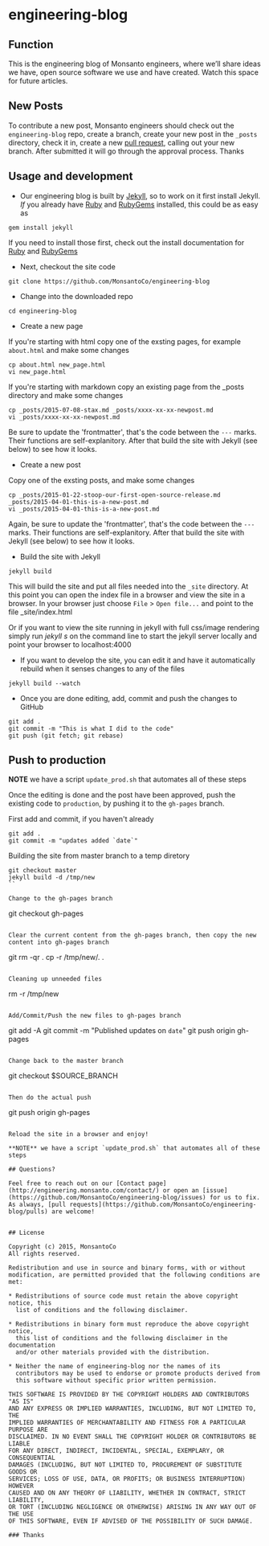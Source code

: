 # engineering-blog

## Function

This is the engineering blog of Monsanto engineers, where we’ll share ideas we have, open source software we use and have created. Watch this space for future articles.

## New Posts

To contribute a new post, Monsanto engineers should check out the `engineering-blog` repo, create a branch, create your new post in the `_posts` directory, check it in, create a new [pull request](https://github.com/MonsantoCo/engineering-blog/pulls), calling out your new branch. After submitted it will go through the approval process. Thanks

## Usage and development

* Our engineering blog is built by [Jekyll](http://jekyllrb.com/), so to work on it first install Jekyll. *If* you already have [Ruby](https://www.ruby-lang.org/) and [RubyGems](https://rubygems.org/) installed, this could be as easy as

```
gem install jekyll
```

If you need to install those first, check out the install documentation for [Ruby](http://jekyllrb.com/docs/installation/) and [RubyGems](https://rubygems.org/pages/download)

* Next, checkout the site code

```
git clone https://github.com/MonsantoCo/engineering-blog
```

* Change into the downloaded repo

```
cd engineering-blog
```

* Create a new page

If you're starting with html copy one of the exsting pages, for example `about.html` and make some changes

```
cp about.html new_page.html
vi new_page.html
```

If you're starting with markdown copy an existing page from the _posts directory and make some changes
```
cp _posts/2015-07-08-stax.md _posts/xxxx-xx-xx-newpost.md
vi _posts/xxxx-xx-xx-newpost.md
```

Be sure to update the 'frontmatter', that's the code between the `---` marks. Their functions are self-explanitory. After that build the site with Jekyll (see below) to see how it looks.

* Create a new post

Copy one of the exsting posts, and make some changes

```
cp _posts/2015-01-22-stoop-our-first-open-source-release.md _posts/2015-04-01-this-is-a-new-post.md
vi _posts/2015-04-01-this-is-a-new-post.md
```

Again, be sure to update the 'frontmatter', that's the code between the `---` marks. Their functions are self-explanitory. After that build the site with Jekyll (see below) to see how it looks.

* Build the site with Jekyll

```
jekyll build
```

This will build the site and put all files needed into the `_site` directory. At this point you can open the index file in a browser and view the site in a browser. In your browser just choose `File` > `Open file...` and point to the file _site/index.html

Or if you want to view the site running in jekyll with full css/image rendering simply run _jekyll s_ on the command line to start the jekyll server locally and point your browser to localhost:4000

* If you want to develop the site, you can edit it and have it automatically rebuild when it senses changes to any of the files

```
jekyll build --watch
```

* Once you are done editing, add, commit and push the changes to GitHub

```
git add .
git commit -m "This is what I did to the code"
git push (git fetch; git rebase)
```

## Push to production

**NOTE** we have a script `update_prod.sh` that automates all of these steps

Once the editing is done and the post have been approved, push the existing code to `production`, by pushing it to the `gh-pages` branch.

First add and commit, if you haven't already
```
git add .
git commit -m "updates added `date`"
```

Building the site from master branch to a temp diretory

```
git checkout master
jekyll build -d /tmp/new
``

Change to the gh-pages branch

```
git checkout gh-pages
```

Clear the current content from the gh-pages branch, then copy the new content into gh-pages branch

```
git rm -qr .
cp -r /tmp/new/. .
```

Cleaning up unneeded files

```
rm -r /tmp/new
```

Add/Commit/Push the new files to gh-pages branch

```
git add -A
git commit -m "Published updates on `date`"
git push origin gh-pages
```

Change back to the master branch

```
git checkout $SOURCE_BRANCH
```

Then do the actual push

```
git push origin gh-pages
```

Reload the site in a browser and enjoy!

**NOTE** we have a script `update_prod.sh` that automates all of these steps

## Questions?

Feel free to reach out on our [Contact page](http://engineering.monsanto.com/contact/) or open an [issue](https://github.com/MonsantoCo/engineering-blog/issues) for us to fix. As always, [pull requests](https://github.com/MonsantoCo/engineering-blog/pulls) are welcome!


## License

Copyright (c) 2015, MonsantoCo
All rights reserved.

Redistribution and use in source and binary forms, with or without
modification, are permitted provided that the following conditions are met:

* Redistributions of source code must retain the above copyright notice, this
  list of conditions and the following disclaimer.

* Redistributions in binary form must reproduce the above copyright notice,
  this list of conditions and the following disclaimer in the documentation
  and/or other materials provided with the distribution.

* Neither the name of engineering-blog nor the names of its
  contributors may be used to endorse or promote products derived from
  this software without specific prior written permission.

THIS SOFTWARE IS PROVIDED BY THE COPYRIGHT HOLDERS AND CONTRIBUTORS "AS IS"
AND ANY EXPRESS OR IMPLIED WARRANTIES, INCLUDING, BUT NOT LIMITED TO, THE
IMPLIED WARRANTIES OF MERCHANTABILITY AND FITNESS FOR A PARTICULAR PURPOSE ARE
DISCLAIMED. IN NO EVENT SHALL THE COPYRIGHT HOLDER OR CONTRIBUTORS BE LIABLE
FOR ANY DIRECT, INDIRECT, INCIDENTAL, SPECIAL, EXEMPLARY, OR CONSEQUENTIAL
DAMAGES (INCLUDING, BUT NOT LIMITED TO, PROCUREMENT OF SUBSTITUTE GOODS OR
SERVICES; LOSS OF USE, DATA, OR PROFITS; OR BUSINESS INTERRUPTION) HOWEVER
CAUSED AND ON ANY THEORY OF LIABILITY, WHETHER IN CONTRACT, STRICT LIABILITY,
OR TORT (INCLUDING NEGLIGENCE OR OTHERWISE) ARISING IN ANY WAY OUT OF THE USE
OF THIS SOFTWARE, EVEN IF ADVISED OF THE POSSIBILITY OF SUCH DAMAGE.

### Thanks
